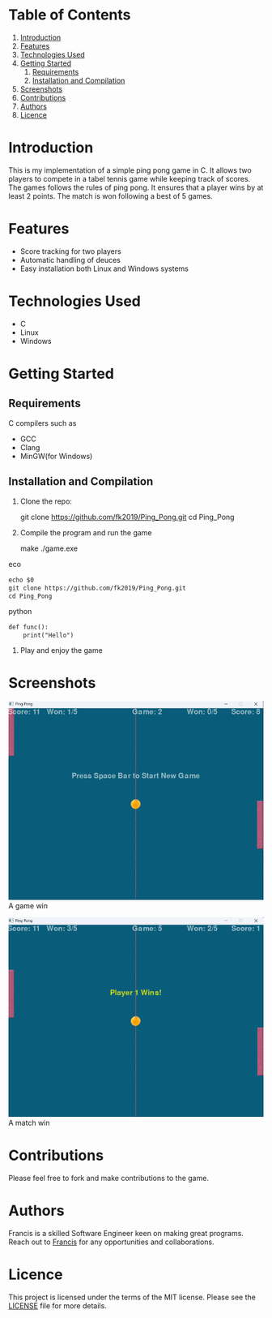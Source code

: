 
# Table of Contents

1.  [Introduction](#orgebdbe00)
2.  [Features](#org01730ad)
3.  [Technologies Used](#org46eb6a1)
4.  [Getting Started](#org4a027e5)
    1.  [Requirements](#org6fbd88a)
    2.  [Installation and Compilation](#org84339f2)
5.  [Screenshots](#org43c9580)
6.  [Contributions](#org4cc9b97)
7.  [Authors](#org7a2040f)
8.  [Licence](#org529fdcd)



<a id="orgebdbe00"></a>

# Introduction

This is my implementation of a simple ping pong game in C. It allows two players
to compete in a tabel tennis game while keeping track of scores. The games follows the rules
of ping pong. It ensures that a player wins by at least 2 points. The match is
won following a best of 5 games.


<a id="org01730ad"></a>

# Features

-   Score tracking for two players
-   Automatic handling of deuces
-   Easy installation both Linux and Windows systems


<a id="org46eb6a1"></a>

# Technologies Used

-   C
-   Linux
-   Windows


<a id="org4a027e5"></a>

# Getting Started


<a id="org6fbd88a"></a>

## Requirements

C compilers such as

-   GCC
-   Clang
-   MinGW(for Windows)


<a id="org84339f2"></a>

## Installation and Compilation

1.  Clone the repo:

    git clone https://github.com/fk2019/Ping_Pong.git
    cd Ping_Pong

1.  Compile the program and run the game

    make
    ./game.exe

eco

    echo $0
    git clone https://github.com/fk2019/Ping_Pong.git
    cd Ping_Pong

python

    def func():
        print("Hello")

1.  Play and enjoy the game


<a id="org43c9580"></a>

# Screenshots

![img](./images/game_win.png "A game win")
A game win

![img](./images/match_win.png "A match win")
A match win


<a id="org4cc9b97"></a>

# Contributions

Please feel free to fork and make contributions to the game.


<a id="org7a2040f"></a>

# Authors

Francis is a skilled Software Engineer keen on making great programs. Reach out to [Francis](mailto:fkmuiruri8@gmail.com) for any opportunities and collaborations.


<a id="org529fdcd"></a>

# Licence

This project is licensed under the terms of the MIT license. Please see the [LICENSE](./LICENCE.txt) file for more details.

